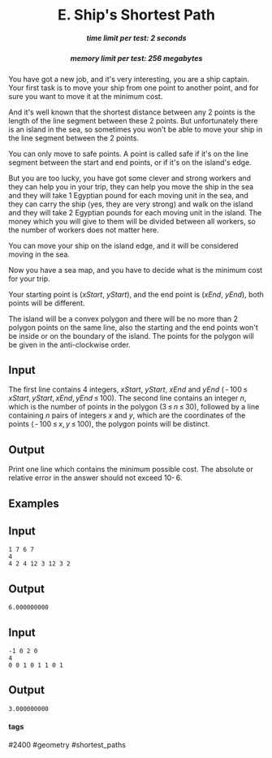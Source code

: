 <h1 style='text-align: center;'> E. Ship's Shortest Path</h1>

<h5 style='text-align: center;'>time limit per test: 2 seconds</h5>
<h5 style='text-align: center;'>memory limit per test: 256 megabytes</h5>

You have got a new job, and it's very interesting, you are a ship captain. Your first task is to move your ship from one point to another point, and for sure you want to move it at the minimum cost.

And it's well known that the shortest distance between any 2 points is the length of the line segment between these 2 points. But unfortunately there is an island in the sea, so sometimes you won't be able to move your ship in the line segment between the 2 points.

You can only move to safe points. A point is called safe if it's on the line segment between the start and end points, or if it's on the island's edge.

But you are too lucky, you have got some clever and strong workers and they can help you in your trip, they can help you move the ship in the sea and they will take 1 Egyptian pound for each moving unit in the sea, and they can carry the ship (yes, they are very strong) and walk on the island and they will take 2 Egyptian pounds for each moving unit in the island. The money which you will give to them will be divided between all workers, so the number of workers does not matter here.

You can move your ship on the island edge, and it will be considered moving in the sea.

Now you have a sea map, and you have to decide what is the minimum cost for your trip.

Your starting point is (*xStart*, *yStart*), and the end point is (*xEnd*, *yEnd*), both points will be different.

The island will be a convex polygon and there will be no more than 2 polygon points on the same line, also the starting and the end points won't be inside or on the boundary of the island. The points for the polygon will be given in the anti-clockwise order.

## Input

The first line contains 4 integers, *xStart*, *yStart*, *xEnd* and *yEnd* ( - 100 ≤ *xStart*, *yStart*, *xEnd*, *yEnd* ≤ 100). The second line contains an integer *n*, which is the number of points in the polygon (3 ≤ *n* ≤ 30), followed by a line containing *n* pairs of integers *x* and *y*, which are the coordinates of the points ( - 100 ≤ *x*, *y* ≤ 100), the polygon points will be distinct.

## Output

Print one line which contains the minimum possible cost. The absolute or relative error in the answer should not exceed 10- 6.

## Examples

## Input


```
1 7 6 7  
4  
4 2 4 12 3 12 3 2  

```
## Output


```
6.000000000  

```
## Input


```
-1 0 2 0  
4  
0 0 1 0 1 1 0 1  

```
## Output


```
3.000000000  

```


#### tags 

#2400 #geometry #shortest_paths 